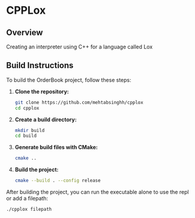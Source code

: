 # CPPLox

## Overview

Creating an interpreter using C++ for a language called Lox

## Build Instructions

To build the OrderBook project, follow these steps:

1. **Clone the repository:**

   ```bash
   git clone https://github.com/mehtabsinghh/cpplox
   cd cpplox
   ```
2. **Create a build directory:**
   ```bash
   mkdir build
   cd build
   ```
3. **Generate build files with CMake:**
   ```bash
   cmake ..
   ```

4. **Build the project:**
   ```bash
   cmake --build . --config release
   ```

After building the project, you can run the executable alone to use the repl or add a filepath:
   ```bash
   ./cpplox filepath
   ```
